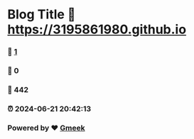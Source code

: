 # Blog Title :link: https://3195861980.github.io 
### :page_facing_up: [1](https://3195861980.github.io/tag.html) 
### :speech_balloon: 0 
### :hibiscus: 442 
### :alarm_clock: 2024-06-21 20:42:13 
### Powered by :heart: [Gmeek](https://github.com/Meekdai/Gmeek)
